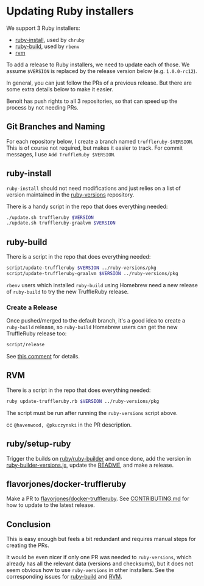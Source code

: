 # Updating Ruby installers

We support 3 Ruby installers:

* [ruby-install](https://github.com/postmodern/ruby-install), used by `chruby`
* [ruby-build](https://github.com/rbenv/ruby-build), used by `rbenv`
* [rvm](https://github.com/rvm/rvm)

To add a release to Ruby installers, we need to update each of those.
We assume `$VERSION` is replaced by the release version below (e.g. `1.0.0-rc12`).

In general, you can just follow the PRs of a previous release.
But there are some extra details below to make it easier.

Benoit has push rights to all 3 repositories, so that can speed up the process by not needing PRs.

## Git Branches and Naming

For each repository below, I create a branch named `truffleruby-$VERSION`.
This is of course not required, but makes it easier to track.
For commit messages, I use `Add TruffleRuby $VERSION`.

## ruby-install

`ruby-install` should not need modifications and just relies on a list of version
maintained in the [ruby-versions](https://github.com/postmodern/ruby-versions) repository.

There is a handy script in the repo that does everything needed:

```bash
./update.sh truffleruby $VERSION
./update.sh truffleruby-graalvm $VERSION
```

## ruby-build

There is a script in the repo that does everything needed:

```bash
script/update-truffleruby $VERSION ../ruby-versions/pkg
script/update-truffleruby-graalvm $VERSION ../ruby-versions/pkg
```

`rbenv` users which installed `ruby-build` using Homebrew need a new release of
`ruby-build` to try the new TruffleRuby release.

### Create a Release

Once pushed/merged to the default branch, it's a good idea to create a `ruby-build` release,
so `ruby-build` Homebrew users can get the new TruffleRuby release too:

```bash
script/release
```

See [this comment](https://github.com/rbenv/ruby-build/pull/1318#issuecomment-548399571) for details.

## RVM

There is a script in the repo that does everything needed:

```bash
ruby update-truffleruby.rb $VERSION ../ruby-versions/pkg
```

The script must be run after running the `ruby-versions` script above.

cc `@havenwood, @pkuczynski` in the PR description.

## ruby/setup-ruby

Trigger the builds on [ruby/ruby-builder](https://github.com/ruby/ruby-builder) and once done,
add the version in [ruby-builder-versions.js](https://github.com/ruby/setup-ruby/blob/master/ruby-builder-versions.js),
update the [README](https://github.com/ruby/setup-ruby/blob/master/README.md#supported-versions),
and make a release.

## flavorjones/docker-truffleruby

Make a PR to [flavorjones/docker-truffleruby](https://github.com/flavorjones/docker-truffleruby).
See [CONTRIBUTING.md](https://github.com/flavorjones/docker-truffleruby/blob/master/CONTRIBUTING.md)
for how to update to the latest release.

## Conclusion

This is easy enough but feels a bit redundant and requires manual steps for
creating the PRs.

It would be even nicer if only one PR was needed to `ruby-versions`,
which already has all the relevant data (versions and checksums),
but it does not seem obvious how to use `ruby-versions` in other installers.
See the corresponding issues for [ruby-build](https://github.com/rbenv/ruby-build/issues/1194)
and [RVM](https://github.com/rvm/rvm/issues/4262).
